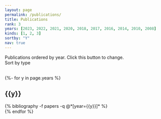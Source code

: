 ```yaml
---
layout: page
permalink: /publications/
title: Publications
rank: 3
years: [2023, 2022, 2021, 2020, 2018, 2017, 2016, 2014, 2010, 2008]
kinds: [1, 2, 3] 
sortby: "Y"
nav: true
---
```

<!-- kinds: 1 = Journals, 2 = Conferences, 3 = Others -->
<!-- _pages/publications.md -->
<div>
			<span id="binit-text">Publications ordered by year. Click this button to change. </span>
				<div class = "btn-group btn-group-sm btnlink">
					<a class="btn btn-sm" role="button" id="bsort-toggle">
					   <span class="fas fa-sort"></span>	
					   <span id="bsort-span">Sort by type</span>
					</a>
				</div>
		<br>
		 <!-- <strong><sup>&#42;</sup></strong> indicates equal first-author contribution.  -->
			<p id="demo"></p>
</div>

<div class="publications" id="div-by-year">
	{%- for y in page.years %}
	<div id={{y}}>
	  <h2 class="year">{{y}}
				<span class="fake-icon">
					<a>
						<i id="bsec-toggle-{{y}}" onclick="closeyeardiv({{y}})" style="color:var(--global-divider-color)" class="fas fa-angle-down">
						</i>
					</a>
				</span>
		</h2>
		<div id="papers-{{y}}">
			{% bibliography -f papers -q @*[year={{y}}]* %}
		</div>
	</div>
	{% endfor %}
</div>

<div class="publications" id="div-by-kind" style="display:none">
	{%- for k in page.kinds -%}
						{%- if k == 1 -%}
									<div id={{k}}>
										<h2 class="year">Journals<span class="fake-icon"><a><i id="bsec-toggle-{{k}}" onclick="closeyeardiv({{k}})" style="color:var(--global-divider-color)" class="fas fa-angle-down"></i></a></span></h2>
										<div id="papers-{{k}}">
												{%- bibliography -f papers -q @*[kind=Journal]* -%}
										</div>
									</div>
									{%- elsif k == 2 -%}
									<div id={{k}}>
										<h2 class="year">Conferences<span class="fake-icon"><a><i id="bsec-toggle-{{k}}" onclick="closeyeardiv({{k}})" style="color:var(--global-divider-color)" class="fas fa-angle-down"></i></a></span></h2>
										<div id="papers-{{k}}">
												{%- bibliography -f papers -q @*[kind=Conference]* -%}
										</div>
									</div>
									{%- else -%}
									<div id={{k}}>
										<h2 class="year">Others<span class="fake-icon"><a><i id="bsec-toggle-{{k}}" onclick="closeyeardiv({{k}})" style="color:var(--global-divider-color)" class="fas fa-angle-down"></i></a></span></h2>
										<div id="papers-{{k}}">
												{%- bibliography -f papers -q @*[kind=Other]* -%}
										</div>
									</div>
									{%- endif -%}
		{%- endfor -%}
</div>	